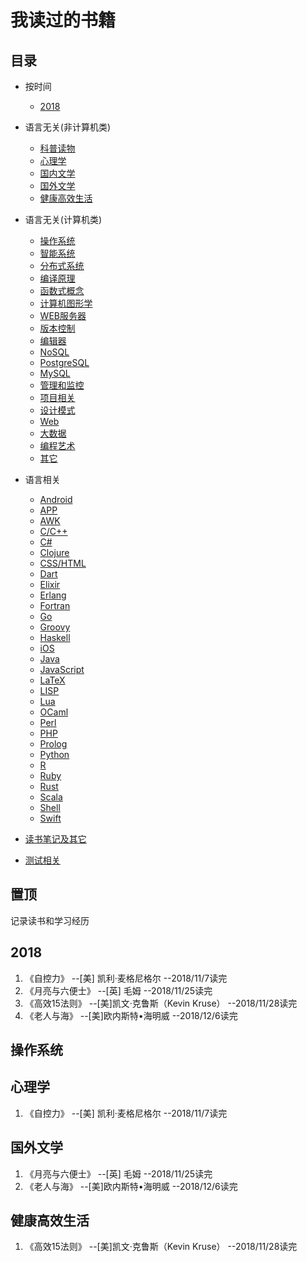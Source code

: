 我读过的书籍
========================
## 目录
* 按时间
  * [2018](#2018)

* 语言无关(非计算机类)
  * [科普读物](#科普读物)
  * [心理学](#心理学)
  * [国内文学](#国内文学)
  * [国外文学](#国外文学)
  * [健康高效生活](#健康高效生活)

* 语言无关(计算机类)
  * [操作系统](#操作系统)
  * [智能系统](#智能系统)
  * [分布式系统](#分布式系统)
  * [编译原理](#编译原理)
  * [函数式概念](#函数式概念)
  * [计算机图形学](#计算机图形学)
  * [WEB服务器](#web服务器)
  * [版本控制](#版本控制)
  * [编辑器](#编辑器)
  * [NoSQL](#nosql)
  * [PostgreSQL](#postgresql)
  * [MySQL](#mysql)
  * [管理和监控](#管理和监控)
  * [项目相关](#项目相关)
  * [设计模式](#设计模式)
  * [Web](#web)
  * [大数据](#大数据)
  * [编程艺术](#编程艺术)
  * [其它](#其它)

* 语言相关
  * [Android](#android)
  * [APP](#app)
  * [AWK](#awk)
  * [C/C++](#cc)
  * [C#](#c)
  * [Clojure](#clojure)
  * [CSS/HTML](#csshtml)
  * [Dart](#dart)
  * [Elixir](#elixir)
  * [Erlang](#erlang)
  * [Fortran](#fortran)
  * [Go](#go)
  * [Groovy](#groovy)
  * [Haskell](#haskell)
  * [iOS](#ios)
  * [Java](#java)
  * [JavaScript](#javascript)
  * [LaTeX](#latex)
  * [LISP](#lisp)
  * [Lua](#lua)
  * [OCaml](#OCaml)
  * [Perl](#perl)
  * [PHP](#php)
  * [Prolog](#prolog)
  * [Python](#python)
  * [R](#r)
  * [Ruby](#ruby)
  * [Rust](#rust)
  * [Scala](#scala)
  * [Shell](#shell)
  * [Swift](#swift)

* [读书笔记及其它](#读书笔记及其它)
* [测试相关](#测试相关)

## 置顶
记录读书和学习经历
## 2018
1. 《自控力》        --[美] 凯利·麦格尼格尔      --2018/11/7读完
2. 《月亮与六便士》  --[英] 毛姆	    --2018/11/25读完
3. 《高效15法则》    --[美]凯文·克鲁斯（Kevin Kruse） --2018/11/28读完
4. 《老人与海》      --[美]欧内斯特•海明威  --2018/12/6读完
## 操作系统

## 心理学
1. 《自控力》   --[美] 凯利·麦格尼格尔      --2018/11/7读完

## 国外文学
1. 《月亮与六便士》     --[英] 毛姆         --2018/11/25读完
2. 《老人与海》      --[美]欧内斯特•海明威  --2018/12/6读完

## 健康高效生活
1. 《高效15法则》   --[美]凯文·克鲁斯（Kevin Kruse） --2018/11/28读完

